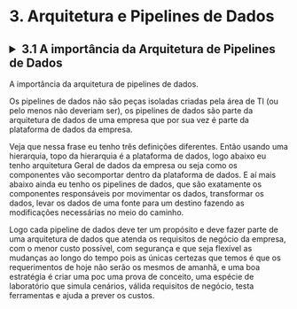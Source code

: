 <!-- Como iniciamos um projeto de
pipeline de dados?
opção (a) iniciamos pelas ferramentas Pois existe uma curva de aprendizado e quanto antes começar
melhor 
opção (b) iniciamos pelos dados já
que eles são novo petróleo o novo ouro
um ativo corporativo e devem ser
prioridade 
opção (C) iniciamos pela compreensão dos requisitos de negócio e o que se espera do uso de dados no dia a
dia.

 se você respondeu letra C então ótimo você
já tem uma boa visão do que é realmente
trabalhar com dados.

O profissional que quer trabalhar
com tecnologia tem que estar disposto a
aprender e reaprender o tempo inteiro.
Engenheiro de dados Qual é o seu trabalho? 
 seu trabalho é ajudar na empresa alcançar os requisitos de negócio na que a empresa possa se manter no mercado de maneira competitiva aumentando lucro reduzindo custo.
-->

# 3. Arquitetura e Pipelines de Dados

## <details><summary>3.1 A importância da Arquitetura de Pipelines de Dados </summary>

A importância da arquitetura de pipelines de dados.

Os pipelines de dados não são peças isoladas criadas pela área de TI (ou pelo menos não deveriam ser), os pipelines de dados são parte da arquitetura de dados de uma empresa que por sua vez é parte da plataforma de dados da empresa.

Veja que nessa frase eu tenho três definições diferentes. Então usando uma
hierarquia, topo da hierarquia é a
plataforma de dados, logo abaixo eu tenho arquitetura Geral de dados da empresa ou seja como os componentes vão secomportar dentro da plataforma de dados.
E aí mais abaixo ainda eu tenho os
pipelines de dados, que são exatamente os componentes responsáveis por movimentar os dados, transformar os dados, levar os dados de uma fonte para um destino fazendo as modificações necessárias no meio do caminho.

Logo cada pipeline de dados deve ter um propósito e deve fazer parte de uma arquitetura de dados que atenda os requisitos de negócio da empresa, com o menor custo possível, com segurança e que seja flexível as mudanças ao longo do tempo pois as únicas certezas que temos é que os requerimentos de hoje não serão os mesmos de amanhã, e uma boa estratégia é criar uma poc uma prova de conceito, uma espécie de laboratório que simula cenários, válida requisitos de negócio, testa ferramentas e ajuda a prever os custos.

</details>

##
<!-- 
## 3.2 e 3.3 Pipeline de Dados x Pipeline ETL x Pipeline de Machine Learning

## 3.4 e 3.5 Comece a Arquitetura de Pipelines de Dados por estas Perguntas

## 3.6 [PDF] Estudo de Caso 1 - Design de Arquitetura Moderna de Pipeline de Dados para empresa da área de Manufatura

## 3.7 Estudo de Caso 1 - Visão Geral

## 3.8 Estudo de Caso 1 - Compreensao dos Requisitos de Negócio
## 3.9 Estudo de Caso 1 - Esboço do Pipeline de Dados

## 3.10 Estudo de Caso 1 - Batch, Streaming ou Ambos?

## 3.11 Estudo de Caso 1 - Volume de Dados e Armazenamento

## 3.12 Estudo de Caso 1 - Repositório de Dados

## 3.13 Estudo de Caso 1 - Extração e Processamento de Dados

## 3.14 Estudo de Caso 1 - Containers e Orquestração de Containers como Parte da solução

## 3.15 Estudo de Caso 1 - IaC (Infraestrutura como código) e CI/CD

## 3.16 Estudo de Caso 1 - Custo do Pipeline de Dados

## 3.17 Estudo de Caso 1 - Arquitetura Final do Pipeline e Considerações Finais

## 3.18 Quiz
-->
